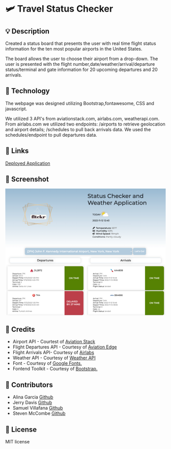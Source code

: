 # 🛩️ Travel Status Checker

## 💡 Description
Created a status board that presents the user with real time flight status information for the ten most popular airports in the United States. 
 
The board allows the user to choose their airport from a drop-down.
The user is presented with the flight number,date/weather/arrival/departure status/terminal and gate information for 20 upcoming departures and 20 arrivals.
 
## 🤖 Technology
The webpage was designed utilizing Bootstrap,fontawesome, CSS and javascript.
 
We utilized 3 API's from aviationstack.com, airlabs.com, weatherapi.com. From airlabs.com we utilized two endpoints: /airports to retrieve geolocation and airport details; /schedules to pull back arrivals data. We used the schedules/endpoint to pull departures data. 
 

## 🔗 Links

[Deployed Application](https://samvillafana.github.io/JFK-TRAVEL-CHECKER/#reload)


## 📸 Screenshot
![Application Screenshot](./assets/images/ApplicationScreenshot.png "Application Screenshot")

## 📝 Credits
- Airport API - Courtest of [Aviation Stack](https://aviationstack.com/)
- Flight Departures API - Courtesy of [Aviation Edge](https://aviation-edge.com/)
- Flight Arrivals API- Courtesy of [Airlabs](https://www.airlabs.com/)
- Weather API - Courtesy of [Weather API](https://www.weatherapi.com/)
- Font - Courtesy of [Google Fonts.](https://fonts.google.com)
- Fontend Toolkit - Courtesy of [Bootstrap.](https://getbootstrap.com/)

## 👥 Contributors
- Alina Garcia [Github](https://github.com/garcia0216)
- Jerry Davis [Github](https://github.com/davisj33ry)
- Samuel Villafana [Github](https://github.com/samvillafana)
- Steven McCombe  [Github](https://github.com/Steven-McCombe)

## 🪪 License
MIT license